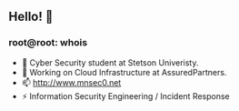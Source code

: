 ## Hello! 👋
### root@root: whois
- 🌱 Cyber Security student at Stetson Univeristy.
- 🔭 Working on Cloud Infrastructure at AssuredPartners.
- 📫 http://www.mnsec0.net
- ⚡ Information Security Engineering / Incident Response

<!--
**mnsec0/mnsec0** is a ✨ _special_ ✨ repository because its `README.md` (this file) appears on your GitHub profile.

Here are some ideas to get you started:

- 🔭 I’m currently working on ...
- 🌱 I’m currently learning ...
- 👯 I’m looking to collaborate on ...
- 🤔 I’m looking for help with ...
- 💬 Ask me about ...
- 📫 How to reach me: ...
- 😄 Pronouns: ...
- ⚡ Fun fact: ...
-->
